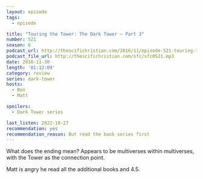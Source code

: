 ```yaml
---
layout: episode
tags:
  - episode

title: "Touring the Tower: The Dark Tower – Part 3"
number: 521
season: 6
podcast_url: http://thescifichristian.com/2016/11/episode-521-touring-the-tower-the-dark-tower-part-3/
podcast_file_url: http://thescifichristian.com/sfc/sfc0521.mp3
date: 2016-11-30
length: '01:12:09'
category: review
series: dark-tower
hosts:
  - Ben
  - Matt

spoilers: 
  - Dark Tower series

last_listen: 2022-10-27
recommendation: yes
recommendation_reason: But read the book series first
---
```


What does the ending mean? Appears to be multiverses within multiverses, with the Tower as the connection point.

Matt is angry he read all the additional books and 4.5.